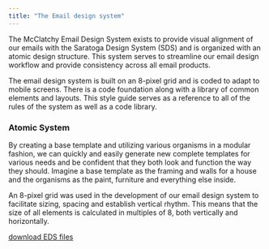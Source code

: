 ```yaml
---
title: "The Email design system"
---
```


The McClatchy Email Design System exists to provide visual alignment of our emails with the Saratoga Design System (SDS) and is organized with an atomic design structure. This system serves to streamline our email design workflow and provide consistency across all email products.

The email design system is built on an 8-pixel grid and is coded to adapt to mobile screens. There is a code foundation along with a library of common elements and layouts. This style guide serves as a reference to all of the rules of the system as well as a code library.

### Atomic System

By creating a base template and utilizing various organisms in a modular fashion, we can quickly and easily generate new complete templates for various needs and be confident that they both look and function the way they should. Imagine a base template as the framing and walls for a house and the organisms as the paint, furniture and everything else inside.

An 8-pixel grid was used in the development of our email design system to facilitate sizing, spacing and establish vertical rhythm. This means that the size of all elements is calculated in multiples of 8, both vertically and horizontally.

<a class="button big promo" target="_blank" href="https://drive.google.com/drive/folders/1F-WvqYcw530VoMNRScPsy_5NyEWKtHFq" download >download EDS files</a>
